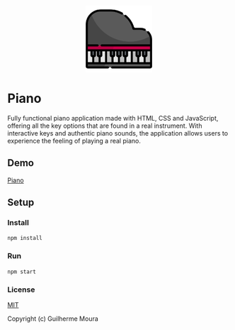 <p align="center">
  <img
    style="object: contain; height: 150px"
    src="https://raw.githubusercontent.com/glhrmoura/piano/master/src/images/logo.png"
  />
</p>

# Piano

Fully functional piano application made with HTML, CSS and JavaScript, offering all the key options that are found in a real instrument. With interactive keys and authentic piano sounds, the application allows users to experience the feeling of playing a real piano.

## Demo

[Piano](https://prismatic-crepe-1793eb.netlify.app)

## Setup

### Install

```
npm install
```

### Run

```
npm start
```

### License

[MIT](https://github.com/glhrmoura/piano/blob/master/LICENSE)

Copyright (c) Guilherme Moura
